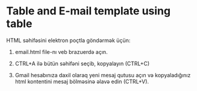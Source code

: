 # Table and E-mail template using table

HTML səhifəsini elektron poçtla göndərmək üçün: 

1. email.html file-nı veb brazuerdə açın.

2. CTRL+A ilə bütün səhifəni seçib, kopyalayın (CTRL+C)  

3. Gmail hesabınıza daxil olaraq  yeni mesaj qutusu açın və kopyaladığınız html kontentini mesaj bölməsinə əlavə edin (CTRL+V).
